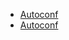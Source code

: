 - [Autoconf](https://www.gnu.org/savannah-checkouts/gnu/autoconf/manual/autoconf-2.71/html_node/index.html#SEC_Contents)
- [Autoconf](https://www.gnu.org/software/autoconf/manual/autoconf-2.68/html_node/index.html#Top)